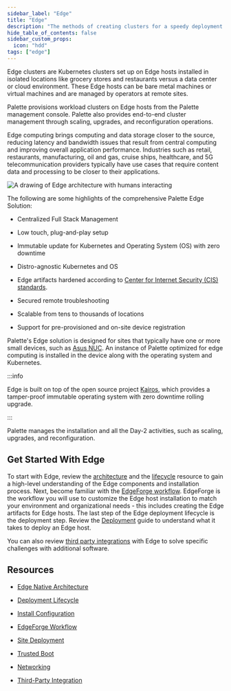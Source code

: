 ```yaml
---
sidebar_label: "Edge"
title: "Edge"
description: "The methods of creating clusters for a speedy deployment on any CSP"
hide_table_of_contents: false
sidebar_custom_props:
  icon: "hdd"
tags: ["edge"]
---
```


Edge clusters are Kubernetes clusters set up on Edge hosts installed in isolated locations like grocery stores and
restaurants versus a data center or cloud environment. These Edge hosts can be bare metal machines or virtual machines
and are managed by operators at remote sites.

Palette provisions workload clusters on Edge hosts from the Palette management console. Palette also provides end-to-end
cluster management through scaling, upgrades, and reconfiguration operations.

Edge computing brings computing and data storage closer to the source, reducing latency and bandwidth issues that result
from central computing and improving overall application performance. Industries such as retail, restaurants,
manufacturing, oil and gas, cruise ships, healthcare, and 5G telecommunication providers typically have use cases that
require content data and processing to be closer to their applications.

![A drawing of Edge architecture with humans interacting](/clusters_edge_edge-arch-drawing.webp)

The following are some highlights of the comprehensive Palette Edge Solution:

- Centralized Full Stack Management

- Low touch, plug-and-play setup

- Immutable update for Kubernetes and Operating System (OS) with zero downtime

- Distro-agnostic Kubernetes and OS

- Edge artifacts hardened according to
  [Center for Internet Security (CIS) standards](https://www.cisecurity.org/cis-benchmarks).

- Secured remote troubleshooting

- Scalable from tens to thousands of locations

- Support for pre-provisioned and on-site device registration

Palette's Edge solution is designed for sites that typically have one or more small devices, such as
[Asus NUC](https://www.asus.com/us/displays-desktops/nucs/nuc-mini-pcs). An instance of Palette optimized for edge
computing is installed in the device along with the operating system and Kubernetes.

:::info

Edge is built on top of the open source project [Kairos](https://kairos.io), which provides a tamper-proof immutable
operating system with zero downtime rolling upgrade.

:::

Palette manages the installation and all the Day-2 activities, such as scaling, upgrades, and reconfiguration.

## Get Started With Edge

To start with Edge, review the [architecture](./architecture/architecture.md) and the
[lifecycle](edge-native-lifecycle.md) resource to gain a high-level understanding of the Edge components and
installation process. Next, become familiar with the [EdgeForge workflow](edgeforge-workflow/edgeforge-workflow.md).
EdgeForge is the workflow you will use to customize the Edge host installation to match your environment and
organizational needs - this includes creating the Edge artifacts for Edge hosts. The last step of the Edge deployment
lifecycle is the deployment step. Review the [Deployment](site-deployment/site-deployment.md) guide to understand what
it takes to deploy an Edge host.

You can also review [third party integrations](third-party-integrations/third-party-integrations.md) with Edge to solve
specific challenges with additional software.

## Resources

- [Edge Native Architecture](./architecture/architecture.md)

- [Deployment Lifecycle](./edge-native-lifecycle.md)

- [Install Configuration](edge-configuration/edge-configuration.md)

- [EdgeForge Workflow](edgeforge-workflow/edgeforge-workflow.md)

- [Site Deployment](site-deployment/site-deployment.md)

- [Trusted Boot](trusted-boot/trusted-boot.md)

- [Networking](networking/networking.md)

- [Third-Party Integration](third-party-integrations/third-party-integrations.md)
